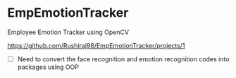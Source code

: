 # EmpEmotionTracker
Employee Emotion Tracker using OpenCV

https://github.com/Rushiraj98/EmpEmotionTracker/projects/1

- [ ] Need to convert the face recognition and emotion recognition codes into packages using OOP
